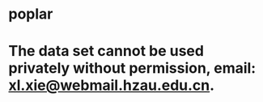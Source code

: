 # poplar
# The data set cannot be used privately without permission, email: xl.xie@webmail.hzau.edu.cn.

